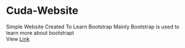 # Cuda-Website
Simple Website Created To Learn Bootstrap Mainly Bootstrap is used to learn more about bootstrapt<br>
View <a href="https://hammad774.github.io/Cuda-Website">Link </a>
